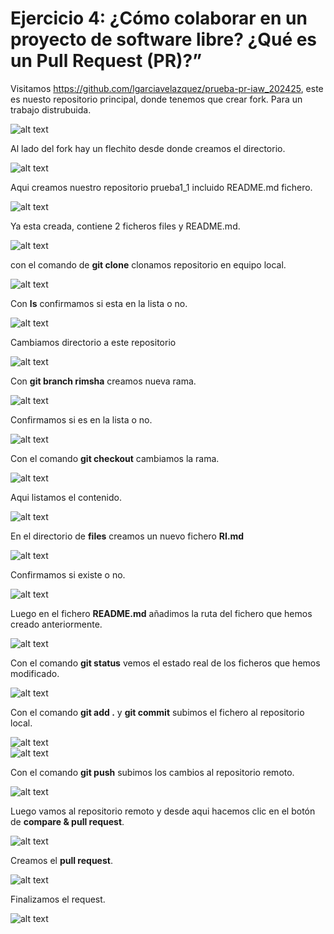# Ejercicio 4: ¿Cómo colaborar en un proyecto de software libre? ¿Qué es un Pull Request (PR)?”  
Visitamos https://github.com/lgarciavelazquez/prueba-pr-iaw_202425, este es nuesto repositorio principal, donde tenemos que crear fork. Para un trabajo distrubuida.   

![alt text](img/ej4-1.png)  

Al lado del fork hay un flechito desde donde creamos el directorio.  

![alt text](img/ej4-2.png)  

Aqui creamos nuestro repositorio prueba1_1 incluido README.md fichero.  

![alt text](img/ej4-3.png)  

Ya esta creada, contiene 2 ficheros files y README.md.

![alt text](img/ej4-4.png)  

con el comando de **git clone** clonamos repositorio en equipo local.  

![alt text](img/ej4-5.png)  

Con **ls** confirmamos si esta en la lista o no.

![alt text](img/ej4-6.png)  

Cambiamos directorio a este repositorio  

![alt text](img/ej4-7.png)  

Con **git branch rimsha** creamos nueva rama.

![alt text](img/ej4-8.png)  

Confirmamos si es en la lista o no.  

![alt text](img/ej4-9.png)  

Con el comando **git checkout** cambiamos la rama.

![alt text](img/ej4-10.png)  

Aqui listamos el contenido.  

![alt text](img/ej4-11.png)  

En el directorio de **files** creamos un nuevo fichero **RI.md**  

![alt text](img/ej4-12.png)  

Confirmamos si existe o no.  

![alt text](img/ej4-13.png)  

Luego en el fichero **README.md** añadimos la ruta del fichero que hemos creado anteriormente.  

![alt text](img/ej4-14.png)  

Con el comando **git status** vemos el estado real de los ficheros que hemos modificado.  

![alt text](img/ej4-15.png)     

Con el comando **git add .** y **git commit**  subimos el fichero al repositorio local.  

![alt text](img/ej4-16.png)  
![alt text](img/ej4-17.png)  

Con el comando **git push** subimos los cambios al repositorio remoto.  

![alt text](img/ej4-18.png)  

Luego vamos al repositorio remoto y desde aqui hacemos clic en el botón de **compare & pull request**.  

![alt text](img/ej4-19.png)  

Creamos el **pull request**.  

![alt text](img/ej4-20.png)  

Finalizamos el request.  

![alt text](img/ej4-21.png)  

